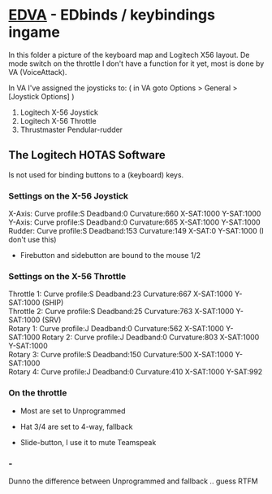 # [EDVA](https://github.com/ArNeo-VR/EDVA) - EDbinds / keybindings ingame

In this folder a picture of the keyboard map and Logitech X56 layout.
De mode switch on the throttle I don't have a function for it yet, most is done by VA (VoiceAttack).

In VA I've assigned the joysticks to: ( in VA goto Options > General > [Joystick Options] )  
1. Logitech X-56 Joystick  
2. Logitech X-56 Throttle  
3. Thrustmaster Pendular-rudder  

## The Logitech HOTAS Software 
Is not used for binding buttons to a (keyboard) keys.  

### Settings on the X-56 Joystick  
X-Axis: Curve profile:S Deadband:0 Curvature:660 X-SAT:1000 Y-SAT:1000  
Y-Axis: Curve profile:S Deadband:0 Curvature:665 X-SAT:1000 Y-SAT:1000  
Rudder: Curve profile:S Deadband:153 Curvature:149 X-SAT:0 Y-SAT:1000 (I don't use this)  

- Firebutton and sidebutton are bound to the mouse 1/2  


### Settings on the X-56 Throttle
Throttle 1: Curve profile:S Deadband:23 Curvature:667 X-SAT:1000 Y-SAT:1000 (SHIP)  
Throttle 2: Curve profile:S Deadband:25 Curvature:763 X-SAT:1000 Y-SAT:1000 (SRV)  
Rotary   1: Curve profile:J Deadband:0 Curvature:562 X-SAT:1000 Y-SAT:1000 
Rotary   2: Curve profile:J Deadband:0 Curvature:803 X-SAT:1000 Y-SAT:1000  
Rotary   3: Curve profile:S Deadband:150 Curvature:500 X-SAT:1000 Y-SAT:1000  
Rotary   4: Curve profile:J Deadband:0 Curvature:410 X-SAT:1000 Y-SAT:992  

### On the throttle  
- Most are set to Unprogrammed  
- Hat 3/4 are set to 4-way, fallback  

- Slide-button, I use it to mute Teamspeak

### -
Dunno the difference between Unprogrammed and fallback .. guess RTFM  

